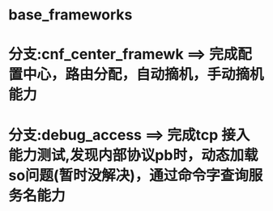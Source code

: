 # base_frameworks
# 分支:cnf_center_framewk ==> 完成配置中心，路由分配，自动摘机，手动摘机能力
# 分支:debug_access  ==>  完成tcp 接入能力测试,发现内部协议pb时，动态加载so问题(暂时没解决)，通过命令字查询服务名能力
